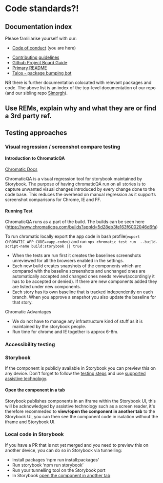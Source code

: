 # Code standards?!

## Documentation index
Please familiarise yourself with our:
- [Code of conduct](https://github.com/bbc/psammead/blob/latest/CODE_OF_CONDUCT.md) (you are here)
<!-- - [Code Standards](https://github.com/bbc/simorgh/blob/latest/docs/Code-Standards.md) -->
- [Contributing guidelines](https://github.com/bbc/psammead/blob/latest/CONTRIBUTING.md)
- [Github Project Board Guide](https://github.com/bbc/simorgh/blob/latest/docs/Project-Board-Guide.md)
- [Primary README](https://github.com/bbc/psammead/blob/latest/README.md)
- [Talos - package bumping bot](https://github.com/bbc/psammead/blob/latest/scripts/talos/README.md)

NB there is further documentation colocated with relevant packages and code. The above list is an index of the top-level documentation of our repo (and our sibling repo [Simorgh](https://github.com/bbc/simorgh)).

## Use REMs, explain why and what they are or find a 3rd party ref.

## Testing approaches

### Visual regression / screenshot compare testing
#### Introduction to ChromaticQA
[Chromatic Docs](https://docs.chromaticqa.com/)

ChromaticQA is a visual regression tool for storybook maintained by Storybook. The purpose of having chromaticQA run on all stories is to capture unwanted visual changes introduced by every change done to the code base. This reduces the overhead on manual regression as it supports screenshot comparisons for Chrome, IE and FF.

#### Running Test
ChromaticQA runs as a part of the build. The builds can be seen here (https://www.chromaticqa.com/builds?appId=5d28eb3fe163f6002046d6fa)

To run chromatic locally export the app code in bash profile(`export CHROMATIC_APP_CODE=<app-code>`) and run `npx chromatic test run  --build-script-name build:storybook || true`

- When the tests are run first it creates the baselines screenshots unreviewed for all the browsers enabled in the settings.
- Each new build creates snapshots of the components which are compared with the baseline screenshots and unchanged ones are automatically accepted and changed ones needs review(accordingly it has to be accepted or denied). If there are new components added they are listed under new components.
- Each story has its own baseline that is tracked independently on each branch. When you approve a snapshot you also update the baseline for that story.

Chromatic
Advantages
- We do not have to manage any infrastructure kind of stuff as it is maintained by the storybook people.
- Run time for chrome and IE together is approx 6-8m.

### Accessibility testing
### Storybook
If the component is publicly available in Storybook you can preview this on any device. Don't forget to follow the [testing steps](https://bbc-news.github.io/accessibility-news-and-you/accessibility-and-testing-with-assistive-technology) and use [supported assistive technology](https://bbc-news.github.io/accessibility-news-and-you/accessibility-and-supported-assistive-technology).

#### Open the component in a tab
Storybook publishes components in an iframe within the Storybook UI, this will be acknowledged by assistive technology such as a screen reader, it's therefore recommeded to **view/open the component in another tab** to the Storybook UI, you can then see the component code in isolation without the iframe and Storybook UI.

### Local code in Storybook
If you have a PR that is not yet merged and you need to preview this on another device, you can do so in Storybook via tunnelling:

* Install packages ‘npm run install:packages’
* Run storybook ‘npm run storybook’
* Run your tunnelling tool on the Storybook port
* In Storybook [open the component in another tab](#open-the-component-in-a-tab)
